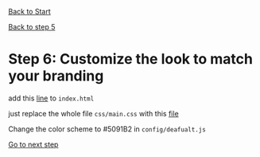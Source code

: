 [Back to Start](github.md)

[Back to step 5](GitHub_step5.md)

# Step 6: Customize the look to match your branding

add this [line](https://gist.github.com/daveism/9d02902697ffc62f4ccc4f67b7ce011e#file-ncgis-2017-index-no-dns-html-L16) to `index.html`

just replace the whole file `css/main.css` with this [file](https://gist.github.com/daveism/aa4af8c979021671d9ec6ab37d729a60)


Change the color scheme to #5091B2 in `config/deafualt.js`

[Go to next step](GitHub_step7.md)
